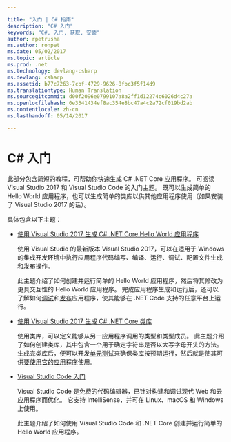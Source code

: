 ```yaml
---

title: "入门 | C# 指南"
description: "C# 入门"
keywords: "C#, 入门, 获取, 安装"
author: rpetrusha
ms.author: ronpet
ms.date: 05/02/2017
ms.topic: article
ms.prod: .net
ms.technology: devlang-csharp
ms.devlang: csharp
ms.assetid: b77c7263-7cbf-4729-9626-8fbc3f5f14d9
ms.translationtype: Human Translation
ms.sourcegitcommit: d00f2096e0799107a8a2ff1d12274c6026d4c27a
ms.openlocfilehash: 0e3341434ef8ac354e8bc47a4c2a72cf019bd2ab
ms.contentlocale: zh-cn
ms.lasthandoff: 05/14/2017

---
```

# <a name="get-started-with-c"></a>C# 入门 #

此部分包含简短的教程，可帮助你快速生成 C# .NET Core 应用程序。 可阅读 Visual Studio 2017 和 Visual Studio Code 的入门主题。 既可以生成简单的 Hello World 应用程序，也可以生成简单的类库以供其他应用程序使用（如果安装了 Visual Studio 2017 的话）。

具体包含以下主题：

* [使用 Visual Studio 2017 生成 C# .NET Core Hello World 应用程序](with-visual-studio.md)

   使用 Visual Studio 的最新版本 Visual Studio 2017，可以在适用于 Windows 的集成开发环境中执行应用程序代码编写、编译、运行、调试、配置文件生成和发布操作。

   此主题介绍了如何创建并运行简单的 Hello World 应用程序，然后将其修改为更具交互性的 Hello World 应用程序。 完成应用程序生成和运行后，还可以了解如何[调试](debugging-with-visual-studio.md)和[发布](publishing-with-visual-studio.md)应用程序，使其能够在 .NET Code 支持的任意平台上运行。

* [使用 Visual Studio 2017 生成 C# .NET Core 类库](library-with-visual-studio.md)

   使用类库，可以定义能够从另一应用程序调用的类型和类型成员。 此主题介绍了如何创建类库，其中包含一个用于确定字符串是否以大写字母开头的方法。 生成完类库后，便可以开发[单元测试](testing-library-with-visual-studio.md)来确保类库按预期运行，然后就是使其可供[要使用它的应用程序](consuming-library-with-visual-studio.md)使用。

- [Visual Studio Code 入门](with-visual-studio-code.md)

   Visual Studio Code 是免费的代码编辑器，已针对构建和调试现代 Web 和云应用程序而优化。 它支持 IntelliSense，并可在 Linux、macOS 和 Windows 上使用。

   此主题介绍了如何使用 Visual Studio Code 和 .NET Core 创建并运行简单的 Hello World 应用程序。

